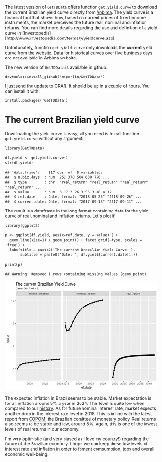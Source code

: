 The latest version of `GetTDData` offers function `get.yield.curve` to
download the current Brazilian yield curve directly from
[Anbima](http://www.anbima.com.br/est_termo/CZ.asp). The yield curve is
a financial tool that shows how, based on current prices of fixed income
instruments, the market perceives the future real, nominal and inflation
returns. You can find more details regarding the use and definition of a
yield curve in
\[Investopedia\]\[<http://www.investopedia.com/terms/y/yieldcurve.asp>\].

Unfortunately, function `get.yield.curve` only downloads the **current**
yield curve from the website. Data for historical curves over five
business days are not available in Anbima website.

The new version of `GetTDData` is available in github:

    devtools::install_github('msperlin/GetTDData')

I just send the update to CRAN. It should be up in a couple of hours.
You can install it with:

    install.packages('GetTDData')

The current Brazilian yield curve
=================================

Downloading the yield curve is easy, all you need is to call function
`get.yield.curve` without any argument:

    library(GetTDData)

    df.yield <- get.yield.curve()  
    str(df.yield)

    ## 'data.frame':    117 obs. of  5 variables:
    ##  $ n.biz.days  : num  252 378 504 630 756 ...
    ##  $ type        : chr  "real_return" "real_return" "real_return" "real_return" ...
    ##  $ value       : num  3.27 3.26 3.55 3.86 4.12 ...
    ##  $ ref.date    : Date, format: "2018-05-23" "2018-09-26" ...
    ##  $ current.date: Date, format: "2017-09-13" "2017-09-13" ...

The result is a dataframe in the long format containing data for the
yield curve of real, nominal and inflation returns. Let's plot it!

    library(ggplot2)

    p <- ggplot(df.yield, aes(x=ref.date, y = value) ) +
      geom_line(size=1) + geom_point() + facet_grid(~type, scales = 'free') + 
      labs(title = paste0('The current Brazilian Yield Curve '),
           subtitle = paste0('Date: ', df.yield$current.date[1]))     

    print(p)  

    ## Warning: Removed 1 rows containing missing values (geom_point).

![](/img/2017-09-14-Brazilian-Yield-Curve_files/figure-markdown_strict/unnamed-chunk-4-1.png)

The expected inflation in Brazil seems to be stable. Market expectation
is for an inflation around 5% a year in 2024. This level is quite low
when compared to our
[history](https://tradingeconomics.com/brazil/inflation-cpi). As for
future nominal interest rate, market expects another drop in the
interest rate level in 2018. This is in line with the latest report from
[COPOM](http://www.bcb.gov.br/?ATACOPOM), the Brazilian comittee of
monetary policy. Real returns also seems to be stable and low, around
5%. Again, this is one of the lowest levels of real returns in our
economy.

I'm very optimistic (and very biased as I love my country!) regarding
the future of the Brazilian economy. I hope we can keep these low levels
of interest rate and inflation in order to foment comsumption, jobs and
overall economic well-being.
